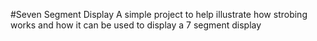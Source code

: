 #Seven Segment Display
A simple project to help illustrate how strobing works and how it can be used to display a 7 segment display
